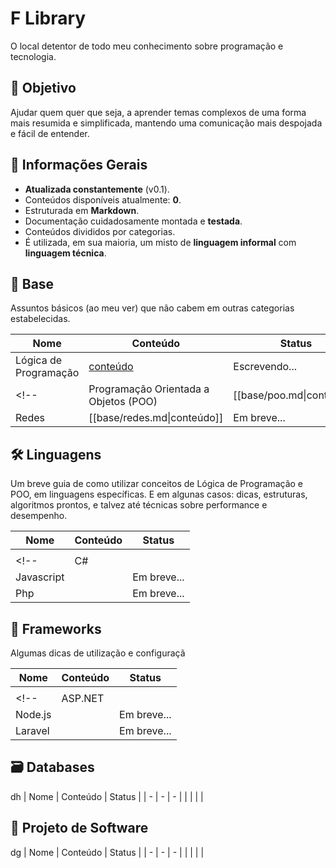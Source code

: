 # F Library

O local detentor de todo meu conhecimento sobre programação e tecnologia.

## 🎯 Objetivo
Ajudar quem quer que seja, a aprender temas complexos de uma forma mais resumida e simplificada, mantendo uma comunicação mais despojada e fácil de entender.

## 📑 Informações Gerais
- **Atualizada constantemente** (v0.1).
- Conteúdos disponíveis atualmente: **0**.
- Estruturada em **Markdown**.
- Documentação cuidadosamente montada e **testada**.
- Conteúdos divididos por categorias.
- É utilizada, em sua maioria, um misto de **linguagem informal** com **linguagem técnica**.

## 🔩 Base
Assuntos básicos (ao meu ver) que não cabem em outras categorias estabelecidas.

| Nome | Conteúdo | Status |
| - | - | - |
| Lógica de Programação | [conteúdo](base/logica-prog.md) | Escrevendo... |
<!-- | Programação Orientada a Objetos (POO) | [[base/poo.md\|conteúdo]] | Em breve... |
| Redes | [[base/redes.md\|conteúdo]] | Em breve... | -->

## 🛠️ Linguagens
Um breve guia de como utilizar conceitos de Lógica de Programação e POO, em linguagens específicas.
E em algunas casos: dicas, estruturas, algoritmos prontos, e talvez até técnicas sobre performance e desempenho.

| Nome | Conteúdo | Status |
| - | - | - |
|  |  |  |
<!-- | C# |  | Em breve... |
| Javascript |  | Em breve... |
| Php |  | Em breve... | -->

## 🧰 Frameworks
Algumas dicas de utilização e configuraçã

| Nome | Conteúdo | Status |
| - | - | - |
|  |  |  |
<!-- | ASP\.NET |  | Em breve... |
| Node\.js |  | Em breve... |
| Laravel |  | Em breve... | -->

## 🗃️ Databases
dh
| Nome | Conteúdo | Status |
| - | - | - |
|  |  |  |


## 📝 Projeto de Software
dg
| Nome | Conteúdo | Status |
| - | - | - |
|  |  |  |
